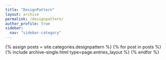 ```yaml
---
title: "DesignPattern"
layout: archive
permalink: /designpattern/
author_profile: true
sidebar:
  nav: "sidebar-category"
---
```



{% assign posts = site.categories.designpattern %}
{% for post in posts %} {% include archive-single.html type=page.entries_layout %} {% endfor %}